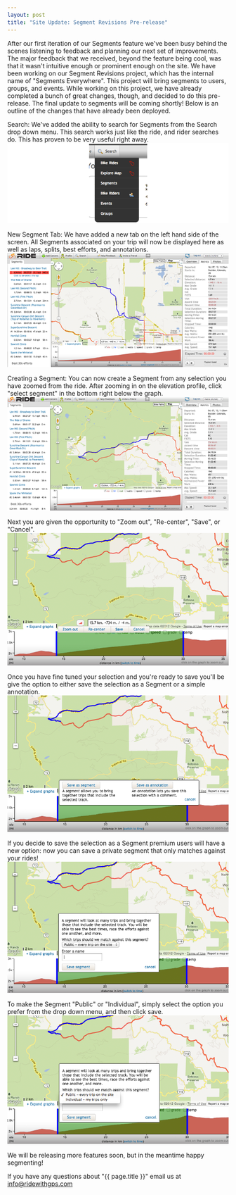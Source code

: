```yaml
---
layout: post
title: "Site Update: Segment Revisions Pre-release"
---
```

After our first iteration of our Segments feature we've been busy
behind the scenes listening to feedback and planning our next set of improvements. The major feedback that we
received, beyond the feature being cool, was that it wasn't intuitive
enough or prominent enough  on the site. We have been working on our
Segment Revisions project, which has the internal name of "Segments
Everywhere".  This project will bring segments to users, groups, and
events. While working on this project, we have already completed a bunch of great changes, though, and decided to
do this pre-release.  The final update to segments will be coming
shortly! Below is an outline of the changes that have already been deployed.


Search: We've added the ability to search for Segments from the Search drop down menu. This search works just like the ride, and rider searches do. This has proven to be very useful right away.
<img class="postimage" src="/images/post_images/Segmentv1_1.png">


New Segment Tab: We have added a new tab on the left hand side of the
screen. All Segments associated on your trip will now be displayed
here as well as laps, splits, best efforts, and annotations.
<img class="postimage" src="/images/post_images/Segmentv1_2.png">

Creating a Segment: You can now create a Segment from any selection
you have zoomed from the ride. After zooming in on the elevation
profile, click "select segment" in the bottom right below the graph.
<img class="postimage" src="/images/post_images/Segmentv1_3.png">

Next you are given the opportunity to "Zoom out", "Re-center", "Save", or "Cancel".
<img class="postimage" src="/images/post_images/Segmentv1_4.png">

Once you have fine tuned your selection and you're ready to save
you'll be give the option to either save the selection as a Segment or
a simple annotation.
<img class="postimage" src="/images/post_images/Segmentv1_5.png">

If you decide to save the selection as a Segment premium users will
have a new option: now you can save a private segment that only
matches against your rides!
<img class="postimage" src="/images/post_images/Segmentv1_6.png">

To make the Segment "Public" or "Individual", simply select the option you prefer from the drop down menu, and then click save. 
<img class="postimage" src="/images/post_images/Segmentv1_7.png">

We will be releasing more features soon, but in the meantime happy segmenting! 


If you have any questions about "{{ page.title }}" email us at <a href="mailto:info@ridewithgps.com">info@ridewithgps.com</a>
